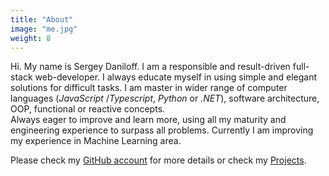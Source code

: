 ```yaml
---
title: "About"
image: "me.jpg"
weight: 8
---
```


Hi. My name is Sergey Daniloff. I am a responsible and result-driven full-stack web-developer.
I always educate myself in using simple and elegant solutions for difficult tasks.
I am master in wider range of computer languages (_JavaScript_ /_Typescript_, _Python_ or _.NET_),
software architecture, OOP, functional or reactive concepts.   
Always eager to improve and learn more, using all my maturity and engineering experience to surpass all problems.
Currently I am improving my experience in Machine Learning area.

Please check my [GitHub account](https://github.com/Pencroff) for more details or check my [Projects](/#projects).
